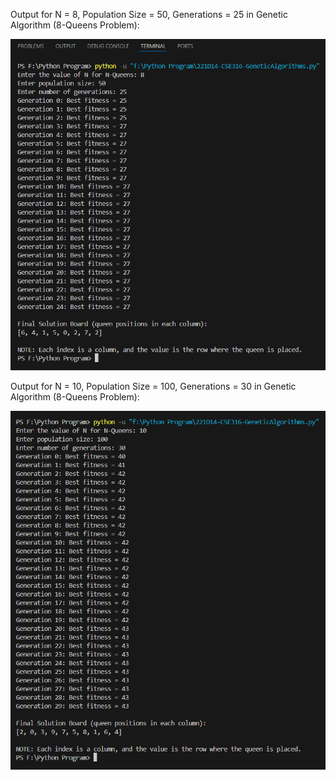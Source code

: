 Output for N = 8, Population Size = 50, Generations = 25 in Genetic Algorithm (8-Queens Problem):

![Output](ScreenShot/ID-CSE316-221D14-GeneticAlgorithms.py_(1).png)

Output for N = 10, Population Size = 100, Generations = 30 in Genetic Algorithm (8-Queens Problem):

![Output](ScreenShot/ID-CSE316-221D14-GeneticAlgorithms.py_(2).png)
